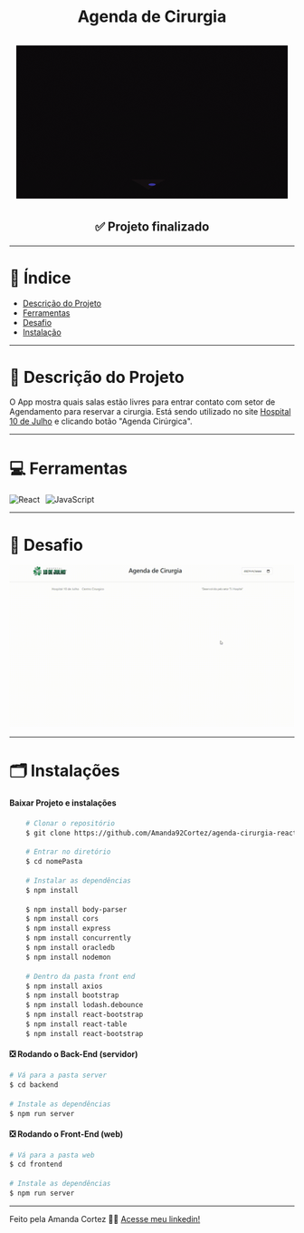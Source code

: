 <div align="center">
  <h1 align="center">
    Agenda de Cirurgia
    <br />
    <br />
    <img src="img/image_06.gif" alt="Gif">
    <br />
  </h1>

  <h2> 
  
  :white_check_mark: Projeto finalizado
  </h2>
</div>


---

# :file_folder: Índice 

- [Descrição do Projeto](#id01)
- [Ferramentas](#id02)
- [Desafio](#id04)
- [Instalação](#id03)

---

# :pushpin: Descrição do Projeto <a name="id01"></a>
O App mostra quais salas estão livres para entrar contato com setor de Agendamento para reservar a cirurgia. Está sendo utilizado no site [Hospital 10 de Julho](https://www.hospital10dejulho.com.br/centro-cirurgico/) e clicando botão "Agenda Cirúrgica".

---

# :computer: Ferramentas<a name="id02"></a>

<div style="display: flex; gap: 10px;">
  <img src="https://img.shields.io/badge/React-414141?style=for-the-badge&logo=react&logoColor=61DAFB" alt="React">
  <img src="https://img.shields.io/badge/JavaScript-F7DF1E?style=for-the-badge&logo=javascript&logoColor=414141" alt="JavaScript">
</div>


---

# 🎯 Desafio <a name="id04"></a>
<img src="img/agenda_cirurgia_hosp_10_julho.gif" alt="Gif">

---
# 🗂 Instalações <a name="id03"></a>
#### Baixar Projeto e instalações
```bash
    # Clonar o repositório
    $ git clone https://github.com/Amanda92Cortez/agenda-cirurgia-react.git

    # Entrar no diretório
    $ cd nomePasta

    # Instalar as dependências
    $ npm install

    $ npm install body-parser 
    $ npm install cors 
    $ npm install express 
    $ npm install concurrently 
    $ npm install oracledb 
    $ npm install nodemon 

    # Dentro da pasta front end
    $ npm install axios 
    $ npm install bootstrap 
    $ npm install lodash.debounce 
    $ npm install react-bootstrap 
    $ npm install react-table 
    $ npm install react-bootstrap
```

#### ❎ Rodando o Back-End (servidor)

```bash
# Vá para a pasta server
$ cd backend

# Instale as dependências
$ npm run server
```

#### ❎ Rodando o Front-End (web)

```bash
# Vá para a pasta web
$ cd frontend

# Instale as dependências
$ npm run server
```

---

Feito pela Amanda Cortez 👋🏽 [Acesse meu linkedin!](www.linkedin.com/in/amandacortez92)